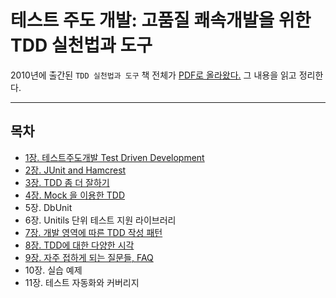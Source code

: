 # 테스트 주도 개발: 고품질 쾌속개발을 위한 TDD 실천법과 도구

2010년에 출간된 `TDD 실천법과 도구` 책 전체가 [PDF로 올라왔다.](https://repo.yona.io/doortts/blog/issue/1) 그 내용을 읽고 정리한다.

---
## 목차

- [1장. 테스트주도개발 Test Driven Development](lecture1.md)
- [2장. JUnit and Hamcrest](lecture2.md)
- [3장. TDD 좀 더 잘하기](lecture3.md)
- [4장. Mock 을 이용한 TDD](lecture4.md)
- 5장. DbUnit
- 6장. Unitils 단위 테스트 지원 라이브러리
- [7장. 개발 영역에 따른 TDD 작성 패턴](lecture7.md)
- [8장. TDD에 대한 다양한 시각](lecture8.md)
- [9장. 자주 접하게 되는 질문들, FAQ](lecture9.md)
- 10장. 실습 예제
- 11장. 테스트 자동화와 커버리지
